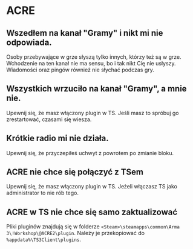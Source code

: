 # ACRE

## Wszedłem na kanał "Gramy" i nikt mi nie odpowiada.
Osoby przebywające w grze słyszą tylko innych, którzy też są w grze.
Wchodzenie na ten kanał nie ma sensu, bo i tak nikt Cię nie usłyszy.
Wiadomości oraz pingów również nie słychać podczas gry.

## Wszystkich wrzuciło na kanał "Gramy", a mnie nie.
Upewnij się, że masz włączony plugin w TS.
Jeśli masz to spróbuj go zrestartować, czasami się wiesza.

## Krótkie radio mi nie działa.
Upewnij się, że przyczepiłeś uchwyt z powrotem po zmianie bloku.

## ACRE nie chce się połączyć z TSem
Upewnij się, że masz włączony plugin w TS.
Jeżeli włączasz TS jako administrator to nie rób tego.

## ACRE w TS nie chce się samo zaktualizować
Pliki pluginów znajdują się w folderze `<Steam>\steamapps\common\Arma 3\!Workshop\@ACRE2\plugin`.
Należy je przekopiować do `%appdata%\TS3Client\plugins`.
